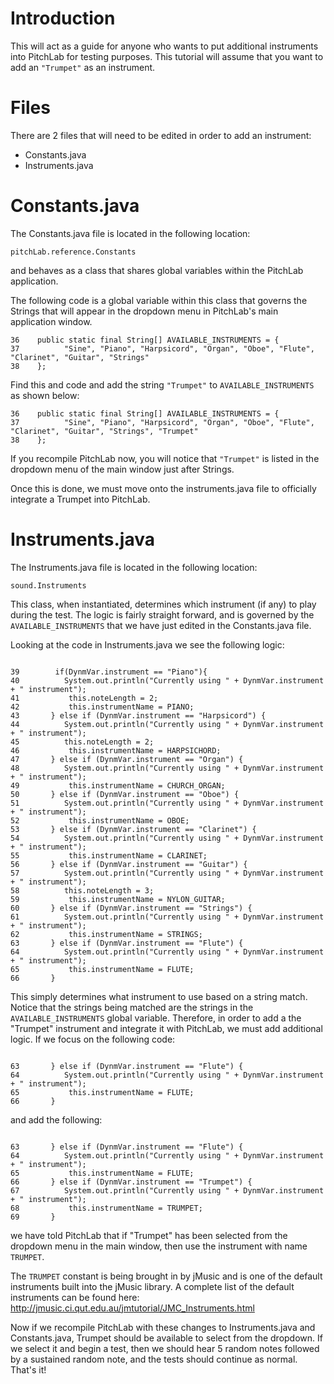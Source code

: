 # Introduction #

This will act as a guide for anyone who wants to put additional instruments into PitchLab
for testing purposes. This tutorial will assume that you want to add an `"Trumpet"` as an
instrument.


# Files #

There are 2 files that will need to be edited in order to add an instrument:
  * Constants.java
  * Instruments.java

# Constants.java #

The Constants.java file is located in the following location:

```
pitchLab.reference.Constants
```

and behaves as a class that shares global variables within the PitchLab application.

The following code is a global variable within this class that governs the Strings that will appear in the dropdown
menu in PitchLab's main application window.

```
36    public static final String[] AVAILABLE_INSTRUMENTS = {
37          "Sine", "Piano", "Harpsicord", "Organ", "Oboe", "Flute", "Clarinet", "Guitar", "Strings"
38    };
```

Find this and code and add the string `"Trumpet"` to `AVAILABLE_INSTRUMENTS` as shown below:

```
36    public static final String[] AVAILABLE_INSTRUMENTS = {
37          "Sine", "Piano", "Harpsicord", "Organ", "Oboe", "Flute", "Clarinet", "Guitar", "Strings", "Trumpet"
38    };
```

If you recompile PitchLab now, you will notice that `"Trumpet"` is listed in the dropdown menu of the main window
just after Strings.

Once this is done, we must move onto the instruments.java file to officially integrate a Trumpet into PitchLab.


# Instruments.java #

The Instruments.java file is located in the following location:

```
sound.Instruments
```

This class, when instantiated, determines which instrument (if any) to play during the test.
The logic is fairly straight forward, and is governed by the `AVAILABLE_INSTRUMENTS` that
we have just edited in the Constants.java file.

Looking at the code in Instruments.java we see the following logic:

```

39        if(DynmVar.instrument == "Piano"){     	
40        	System.out.println("Currently using " + DynmVar.instrument + " instrument");
41           this.noteLength = 2;
42           this.instrumentName = PIANO;
43       } else if (DynmVar.instrument == "Harpsicord") {
44       	System.out.println("Currently using " + DynmVar.instrument + " instrument");
45       	this.noteLength = 2;
46           this.instrumentName = HARPSICHORD;
47       } else if (DynmVar.instrument == "Organ") {
48       	System.out.println("Currently using " + DynmVar.instrument + " instrument");
49           this.instrumentName = CHURCH_ORGAN;
50       } else if (DynmVar.instrument == "Oboe") {
51       	System.out.println("Currently using " + DynmVar.instrument + " instrument");
52           this.instrumentName = OBOE;
53       } else if (DynmVar.instrument == "Clarinet") {
54       	System.out.println("Currently using " + DynmVar.instrument + " instrument");
55           this.instrumentName = CLARINET;
56       } else if (DynmVar.instrument == "Guitar") {
57       	System.out.println("Currently using " + DynmVar.instrument + " instrument");
58       	this.noteLength = 3;
59           this.instrumentName = NYLON_GUITAR;
60       } else if (DynmVar.instrument == "Strings") {
61       	System.out.println("Currently using " + DynmVar.instrument + " instrument");
62           this.instrumentName = STRINGS;
63       } else if (DynmVar.instrument == "Flute") {
64       	System.out.println("Currently using " + DynmVar.instrument + " instrument");
65           this.instrumentName = FLUTE;
66       }

```

This simply determines what instrument to use based on a string match. Notice that the strings being matched are
the strings in the `AVAILABLE_INSTRUMENTS` global variable.  Therefore, in order to add a the "Trumpet" instrument
and integrate it with PitchLab, we must add additional logic. If we focus on the following code:

```

63       } else if (DynmVar.instrument == "Flute") {
64       	System.out.println("Currently using " + DynmVar.instrument + " instrument");
65           this.instrumentName = FLUTE;
66       }

```

and add the following:

```

63       } else if (DynmVar.instrument == "Flute") {
64       	System.out.println("Currently using " + DynmVar.instrument + " instrument");
65           this.instrumentName = FLUTE;
66       } else if (DynmVar.instrument == "Trumpet") {
67       	System.out.println("Currently using " + DynmVar.instrument + " instrument");
68           this.instrumentName = TRUMPET;
69       }

```

we have told PitchLab that if "Trumpet" has been selected from the dropdown menu in the main window, then use the instrument with name `TRUMPET`.

The `TRUMPET` constant is being brought in by jMusic and is one of the default instruments built into the jMusic library.  A complete list of
the default instruments can be found here: http://jmusic.ci.qut.edu.au/jmtutorial/JMC_Instruments.html

Now if we recompile PitchLab with these changes to Instruments.java and Constants.java, Trumpet should be available to select from the dropdown.
If we select it and begin a test, then we should hear 5 random notes followed by a sustained random note, and the tests should continue as normal.
That's it!